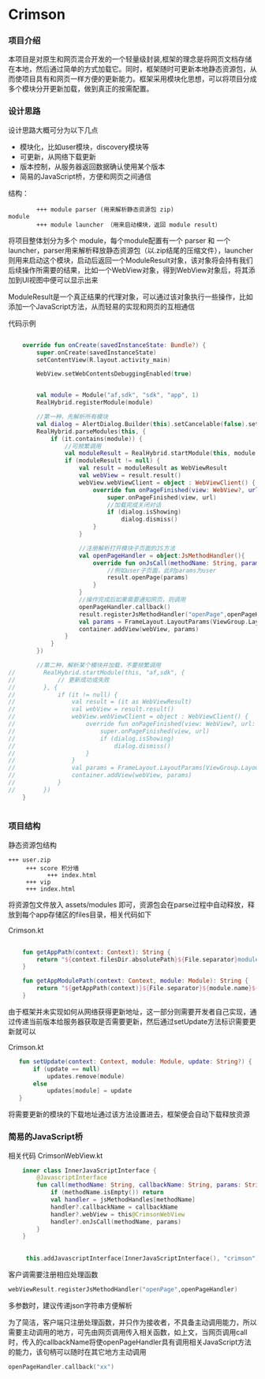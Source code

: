# Crimson 

### 项目介绍

本项目是对原生和网页混合开发的一个轻量级封装,框架的理念是将网页文档存储在本地，然后通过简单的方式加载它。同时，框架随时可更新本地静态资源包，从而使项目具有和网页一样方便的更新能力。框架采用模块化思想，可以将项目分成多个模块分开更新加载，做到真正的按需配置。

### 设计思路

设计思路大概可分为以下几点

+ 模块化，比如user模块，discovery模块等
+ 可更新，从网络下载更新
+ 版本控制，从服务器返回数据确认使用某个版本
+ 简易的JavaScript桥，方便和网页之间通信

结构：

```
        +++ module parser (用来解析静态资源包 zip)
module
        +++ module launcher （用来启动模块，返回 module result）

```

将项目整体划分为多个 module，每个module配置有一个 parser 和 一个 launcher，parser用来解析释放静态资源包（以.zip结尾的压缩文件），launcher则用来启动这个模块，启动后返回一个ModuleResult对象，该对象将会持有我们后续操作所需要的结果，比如一个WebView对象，得到WebView对象后，将其添加到UI视图中便可以显示出来

ModuleResult是一个真正结果的代理对象，可以通过该对象执行一些操作，比如添加一个JavaScript方法，从而轻易的实现和网页的互相通信

代码示例

```kotlin

    override fun onCreate(savedInstanceState: Bundle?) {
        super.onCreate(savedInstanceState)
        setContentView(R.layout.activity_main)

        WebView.setWebContentsDebuggingEnabled(true)


        val module = Module("af,sdk", "sdk", "app", 1)
        RealHybrid.registerModule(module)

        //第一种，先解析所有模块
        val dialog = AlertDialog.Builder(this).setCancelable(false).setMessage("正在加载中...").show()
        RealHybrid.parseModules(this, {
            if (it.contains(module)) {
                //可频繁调用
                val moduleResult = RealHybrid.startModule(this, module.route)
                if (moduleResult != null) {
                    val result = moduleResult as WebViewResult
                    val webView = result.result()
                    webView.webViewClient = object : WebViewClient() {
                        override fun onPageFinished(view: WebView?, url: String?) {
                            super.onPageFinished(view, url)
                            //加载完成关闭对话
                            if (dialog.isShowing)
                                dialog.dismiss()
                        }
                    }

                    //注册解析打开模块子页面的JS方法
                    val openPageHandler = object:JsMethodHandler(){
                        override fun onJsCall(methodName: String, params: String) {
                            //例如user子页面，此时params为user
                            result.openPage(params)
                        }
                    }
                    //操作完成后如果需要通知网页，则调用
                    openPageHandler.callback()
                    result.registerJsMethodHandler("openPage",openPageHandler)
                    val params = FrameLayout.LayoutParams(ViewGroup.LayoutParams.MATCH_PARENT, ViewGroup.LayoutParams.MATCH_PARENT)
                    container.addView(webView, params)
                }
            }
        })

        //第二种，解析某个模块并加载，不要频繁调用
//        RealHybrid.startModule(this, "af,sdk", {
//            // 更新成功或失败
//        }, {
//            if (it != null) {
//                val result = (it as WebViewResult)
//                val webView = result.result()
//                webView.webViewClient = object : WebViewClient() {
//                    override fun onPageFinished(view: WebView?, url: String?) {
//                        super.onPageFinished(view, url)
//                        if (dialog.isShowing)
//                            dialog.dismiss()
//                    }
//                }
//                val params = FrameLayout.LayoutParams(ViewGroup.LayoutParams.MATCH_PARENT, ViewGroup.LayoutParams.MATCH_PARENT)
//                container.addView(webView, params)
//            }
//        })
    }
    
```

### 项目结构

静态资源包结构

```
+++ user.zip
     +++ score 积分墙
           +++ index.html
     +++ vip
     +++ index.html
```

将资源包文件放入 assets/modules 即可，资源包会在parse过程中自动释放，释放到每个app存储区的files目录，相关代码如下


Crimson.kt
   
```kotlin
   
    fun getAppPath(context: Context): String {
        return "${context.filesDir.absolutePath}${File.separator}modules"
    }

    fun getAppModulePath(context: Context, module: Module): String {
        return "${getAppPath(context)}${File.separator}${module.name}${File.separator}${module.version}"
    }

```


由于框架并未实现如何从网络获得更新地址，这一部分则需要开发者自己实现，通过传递当前版本给服务器获取是否需要更新，然后通过setUpdate方法标识需要更新就可以


 Crimson.kt
 
 ```kotlin
    fun setUpdate(context: Context, module: Module, update: String?) {
        if (update == null)
            updates.remove(module)
        else
            updates[module] = update
    }
```  
将需要更新的模块的下载地址通过该方法设置进去，框架便会自动下载释放资源

### 简易的JavaScript桥

相关代码 CrimsonWebView.kt
```kotlin
    inner class InnerJavaScriptInterface {
        @JavascriptInterface
        fun call(methodName: String, callbackName: String, params: String) {
            if (methodName.isEmpty()) return
            val handler = jsMethodHandles[methodName]
            handler?.callbackName = callbackName
            handler?.webView = this@CrimsonWebView
            handler?.onJsCall(methodName, params)
        }
    }
    
    
     this.addJavascriptInterface(InnerJavaScriptInterface(), "crimson")
```

客户调需要注册相应处理函数
```kotlin
webViewResult.registerJsMethodHandler("openPage",openPageHandler)
```

多参数时，建议传递json字符串方便解析

为了简洁，客户端只注册处理函数，并只作为接收者，不具备主动调用能力，所以需要主动调用的地方，可先由网页调用传入相关函数，如上文，当网页调用call时，传入的callbackName将使openPageHandler具有调用相关JavaScript方法的能力，该句柄可以随时在其它地方主动调用

```kotlin
openPageHandler.callback("xx")
```






